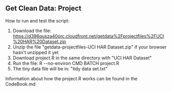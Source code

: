 ## Get Clean Data: Project

How to run and test the script:

1. Download the file: https://d396qusza40orc.cloudfront.net/getdata%2Fprojectfiles%2FUCI%20HAR%20Dataset.zip
2. Unzip the file "getdata-projectfiles-UCI HAR Dataset.zip" if your browser hasn't unzipped it yet
3. Download project.R in the same directory with "UCI HAR Dataset"
4. Run the file: R --no-environ CMD BATCH project.R
5. The tiny data file will be in: "tidy data set.txt"

Information about how the project.R works can be found in the CodeBook.md
